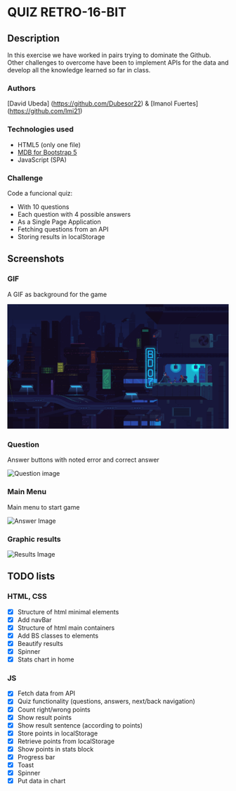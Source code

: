 # QUIZ RETRO-16-BIT 

## Description
In this exercise we have worked in pairs trying to dominate the Github.
Other challenges to overcome have been to implement APIs for the data and develop all the knowledge learned so far in class.

### Authors
[David Ubeda] (https://github.com/Dubesor22)  & [Imanol Fuertes] (https://github.com/Imi21)

### Technologies used
* HTML5 (only one file)
* [MDB for Bootstrap 5](https://mdbootstrap.com/)
* JavaScript (SPA)

### Challenge
Code a funcional quiz:
* With 10 questions
* Each question with 4 possible answers
* As a Single Page Application
* Fetching questions from an API
* Storing results in localStorage

## Screenshots

### GIF
A GIF as background for the game

![GIF](./assets/img/fondo.gif.gif)

### Question
Answer buttons with noted error and correct answer

![Question image](./assets/img/Captura.JPG)

### Main Menu
Main menu to start game

![Answer Image](./doc/answer.png)

### Graphic results


![Results Image](./)

## TODO lists

### HTML, CSS
- [x] Structure of html minimal elements
- [x] Add navBar
- [x] Structure of html main containers
- [x] Add BS classes to elements
- [x] Beautify results
- [x] Spinner
- [x] Stats chart in home

### JS
- [x] Fetch data from API
- [x] Quiz functionality (questions, answers, next/back navigation)
- [x] Count right/wrong points
- [x] Show result points
- [x] Show result sentence (according to points)
- [x] Store points in localStorage
- [x] Retrieve points from localStorage
- [x] Show points in stats block
- [x] Progress bar
- [x] Toast
- [x] Spinner
- [x] Put data in chart